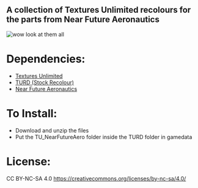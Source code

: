 ## A collection of Textures Unlimited recolours for the parts from Near Future Aeronautics

![wow look at them all](https://i.imgur.com/DqR5iaz.png)

# Dependencies:
- [Textures Unlimited](https://forum.kerbalspaceprogram.com/topic/167450-19x-textures-unlimited-pbr-shader-texture-set-and-model-loading-api/)
- [TURD (Stock Recolour)](https://forum.kerbalspaceprogram.com/topic/174188-112x-textures-unlimited-recolour-depot/)
- [Near Future Aeronautics](https://forum.kerbalspaceprogram.com/topic/155465-most-112x-near-future-technologies-august-26/)

# To Install:
- Download and unzip the files
- Put the TU_NearFutureAero folder inside the TURD folder in gamedata

# License:
CC BY-NC-SA 4.0
https://creativecommons.org/licenses/by-nc-sa/4.0/

